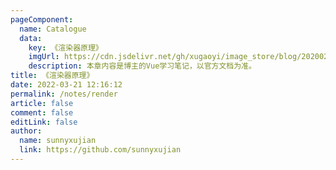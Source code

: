 ```yaml
---
pageComponent: 
  name: Catalogue
  data: 
    key: 《渲染器原理》
    imgUrl: https://cdn.jsdelivr.net/gh/xugaoyi/image_store/blog/20200204143633.png
    description: 本章内容是博主的Vue学习笔记，以官方文档为准。
title: 《渲染器原理》
date: 2022-03-21 12:16:12
permalink: /notes/render
article: false
comment: false
editLink: false
author: 
  name: sunnyxujian
  link: https://github.com/sunnyxujian
---
```

